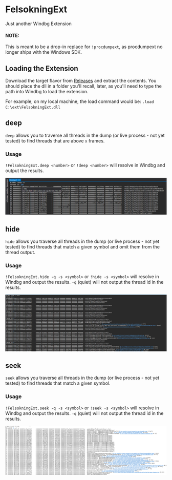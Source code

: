 # FelsokningExt
Just another Windbg Extension

#### NOTE:
This is meant to be a drop-in replace for `!procdumpext`, as procdumpext no longer ships with the Windows SDK.

## Loading the Extension
Download the target flavor from [Releases](https://github.com/felsokning/FelsokningExt/releases) and extract the contents. You should place the dll in a folder you'll recall, later, as you'll need to type the path into Windbg to load the extension.

For example, on my local machine, the load command would be: `.load C:\ext\FelsokningExt.dll`

## deep
`deep` allows you to traverse all threads in the dump (or live process - not yet tested) to find threads that are above `x` frames.

### Usage
`!FelsokningExt.deep <number>` or `!deep <number>` will resolve in Windbg and output the results.

![Image showing thread hyperlink](./images/thread_hyperlink.PNG)

## hide
`hide` allows you traverse all threads in the dump (or live process - not yet tested) to find threads that match a given symbol and omit them from the thread output.

### Usage
`!FelsokningExt.hide -q -s <symbol>` or `!hide -s <symbol>` will resolve in Windbg and output the results. `-q` (quiet) will not output the thread id in the results.

![Image showing hide](./images/hide.png)

## seek
`seek` allows you traverse all threads in the dump (or live process - not yet tested) to find threads that match a given symbol.

### Usage
`!FelsokningExt.seek -q -s <symbol>` or `!seek -s <symbol>` will resolve in Windbg and output the results. `-q` (quiet) will not output the thread id in the results.

![Image showing seek](./images/seek.png)
